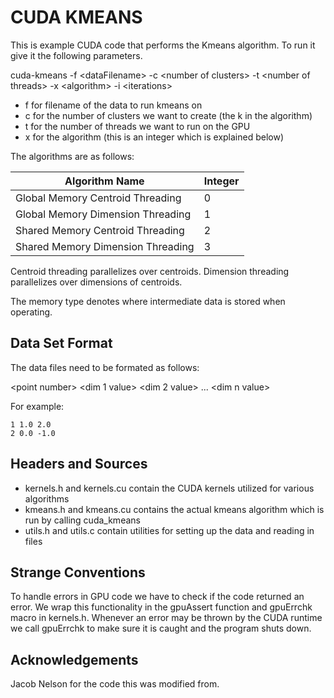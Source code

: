 # CUDA KMEANS

This is example CUDA code that performs the Kmeans algorithm.
To run it give it the following parameters.

cuda-kmeans -f \<dataFilename> -c \<number of clusters> -t \<number of threads> -x \<algorithm> -i \<iterations>

- f for filename of the data to run kmeans on
- c for the number of clusters we want to create (the k in the algorithm)
- t for the number of threads we want to run on the GPU
- x for the algorithm (this is an integer which is explained below)

The algorithms are as follows:

| Algorithm Name                      |Integer |
|-------------------------------------|--------|
| Global Memory Centroid Threading    |    0   |
| Global Memory Dimension Threading   |    1   |
| Shared Memory Centroid Threading    |    2   |
| Shared Memory Dimension Threading   |    3   |

Centroid threading parallelizes over centroids. Dimension threading parallelizes over dimensions of centroids.

The memory type denotes where intermediate data is stored when operating.

## Data Set Format

The data files need to be formated as follows:

\<point number> \<dim 1 value> \<dim 2 value> ... \<dim n value>

For example:

```{text}
1 1.0 2.0
2 0.0 -1.0
```

## Headers and Sources

- kernels.h and kernels.cu contain the CUDA kernels utilized for various algorithms
- kmeans.h and kmeans.cu contains the actual kmeans algorithm which is run by calling cuda\_kmeans
- utils.h and utils.c contain utilities for setting up the data and reading in files

## Strange Conventions
 
To handle errors in GPU code we have to check if the code returned an error. We wrap this functionality
in the gpuAssert function and gpuErrchk macro in kernels.h. Whenever an error may be thrown by the CUDA
runtime we call gpuErrchk to make sure it is caught and the program shuts down.

## Acknowledgements

Jacob Nelson for the code this was modified from.
